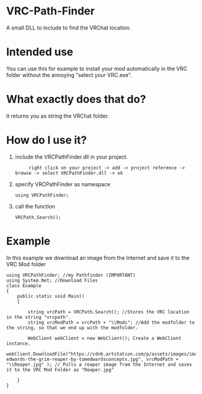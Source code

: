 # VRC-Path-Finder
A small DLL to include to find the VRChat location.

# Intended use
You can use this for example to install your mod automatically in the VRC folder without the annoying "select your VRC.exe".

# What exactly does that do?
It returns you as string the VRChat folder.

# How do I use it?
1. include the VRCPathFinder.dll in your project.

            right click on your project -> add -> project reference -> browse -> select VRCPathFinder.dll -> ok
            
2. specify VRCPathFinder as namespace
            
       using VRCPathFinder;
3. call the function

       VRCPath.Search();
      
# Example
In this example we download an image from the Internet and save it to the VRC Mod folder

    using VRCPathFinder; //my Pathfinder (IMPORTANT)
    using System.Net; //Download Files
    class Example
    {
        public static void Main()
        {

            string vrcPath = VRCPath.Search(); //Stores the VRC location in the string "vrcpath".
            string vrcModPath = vrcPath + "\\Mods"; //Add the modfolder to the string, so that we end up with the modfolder.

            WebClient webClient = new WebClient(); Create a WebClient instance.
            webClient.DownloadFile("https://cdnb.artstation.com/p/assets/images/images/000/115/039/large/tom-edwards-the-grim-reaper-by-tomedwardsconcepts.jpg", vrcModPath + "\\Reaper.jpg" ); // Pulls a reaper image from the Internet and saves it to the VRC Mod Folder as "Reaper.jpg"

        }
    }
